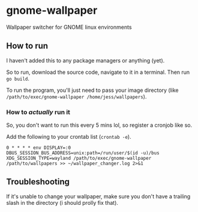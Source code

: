 # gnome-wallpaper
Wallpaper switcher for GNOME linux environments

## How to run
I haven't added this to any package managers or anything (yet).

So to run, download the source code, navigate to it in a terminal. Then run `go build`.

To run the program, you'll just need to pass your image directory (like `/path/to/exec/gnome-wallpaper /home/jess/wallpapers`).

### How to *actually* run it
So, you don't want to run this every 5 mins lol, so register a cronjob like so.

Add the following to your crontab list (`crontab -e`).

```cron
0 * * * * env DISPLAY=:0 DBUS_SESSION_BUS_ADDRESS=unix:path=/run/user/$(id -u)/bus XDG_SESSION_TYPE=wayland /path/to/exec/gnome-wallpaper /path/to/wallpapers >> ~/wallpaper_changer.log 2>&1
```

## Troubleshooting
If it's unable to change your wallpaper, make sure you don't have a trailing slash in the directory (i should prolly fix that).